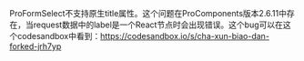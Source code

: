 ProFormSelect不支持原生title属性。这个问题在ProComponents版本2.6.11中存在，当request数据中的label是一个React节点时会出现错误。这个bug可以在这个codesandbox中看到：https://codesandbox.io/s/cha-xun-biao-dan-forked-jrh7yp
